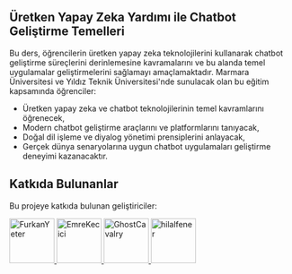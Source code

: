 ## Üretken Yapay Zeka Yardımı ile Chatbot Geliştirme Temelleri

Bu ders, öğrencilerin üretken yapay zeka teknolojilerini kullanarak chatbot geliştirme süreçlerini derinlemesine kavramalarını ve bu alanda temel uygulamalar geliştirmelerini sağlamayı amaçlamaktadır. Marmara Üniversitesi ve Yıldız Teknik Üniversitesi'nde sunulacak olan bu eğitim kapsamında öğrenciler:

* Üretken yapay zeka ve chatbot teknolojilerinin temel kavramlarını öğrenecek,
* Modern chatbot geliştirme araçlarını ve platformlarını tanıyacak,
* Doğal dil işleme ve diyalog yönetimi prensiplerini anlayacak,
*    Gerçek dünya senaryolarına uygun chatbot uygulamaları geliştirme deneyimi kazanacaktır.

## Katkıda Bulunanlar
Bu projeye katkıda bulunan geliştiriciler:

<div align="left">
  <a href="https://github.com/FurkanYeter" target="_blank">
    <img src="https://github.com/FurkanYeter.png" width="80" alt="FurkanYeter" />
  </a>
  <a href="https://github.com/EmreKecici" target="_blank">
    <img src="https://github.com/EmreKecici.png" width="80" alt="EmreKecici" />
  </a>
  <a href="https://github.com/GhostCavalry" target="_blank">
    <img src="https://github.com/GhostCavalry.png" width="80" alt="GhostCavalry" />
  </a>
  <a href="https://github.com/hilalfener" target="_blank">
    <img src="https://github.com/hilalfener.png" width="80" alt="hilalfener" />
  </a>
  <!-- Bu yapı 49 kullanıcı için devam ediyor... -->
</div>
